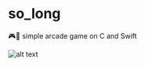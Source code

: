 # so_long
🎮👾 simple arcade game on C and Swift

![alt text](https://github.com/mankofeman/so_long/blob/main/so_long.gif "Screenshot")
